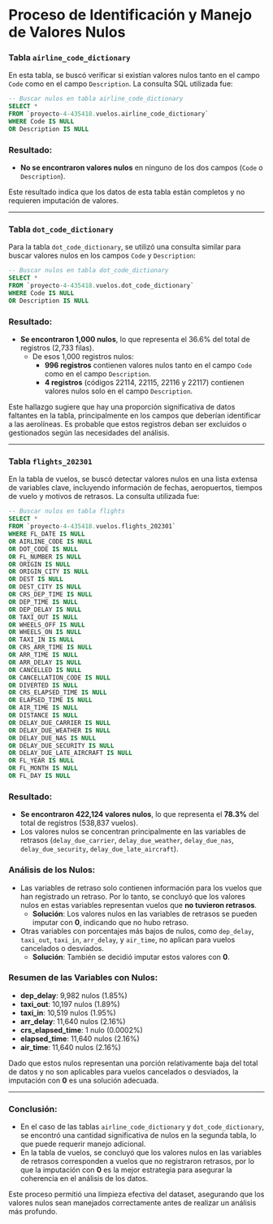# Proceso de Identificación y Manejo de Valores Nulos

### **Tabla `airline_code_dictionary`**

En esta tabla, se buscó verificar si existían valores nulos tanto en el campo `Code` como en el campo `Description`. La consulta SQL utilizada fue:

```sql
-- Buscar nulos en tabla airline_code_dictionary
SELECT *
FROM `proyecto-4-435418.vuelos.airline_code_dictionary`
WHERE Code IS NULL
OR Description IS NULL

```

### Resultado:

- **No se encontraron valores nulos** en ninguno de los dos campos (`Code` o `Description`).

Este resultado indica que los datos de esta tabla están completos y no requieren imputación de valores.

---

### **Tabla `dot_code_dictionary`**

Para la tabla `dot_code_dictionary`, se utilizó una consulta similar para buscar valores nulos en los campos `Code` y `Description`:

```sql
-- Buscar nulos en tabla dot_code_dictionary
SELECT *
FROM `proyecto-4-435418.vuelos.dot_code_dictionary`
WHERE Code IS NULL
OR Description IS NULL

```

### Resultado:

- **Se encontraron 1,000 nulos**, lo que representa el 36.6% del total de registros (2,733 filas).
    - De esos 1,000 registros nulos:
        - **996 registros** contienen valores nulos tanto en el campo `Code` como en el campo `Description`.
        - **4 registros** (códigos 22114, 22115, 22116 y 22117) contienen valores nulos solo en el campo `Description`.

Este hallazgo sugiere que hay una proporción significativa de datos faltantes en la tabla, principalmente en los campos que deberían identificar a las aerolíneas. Es probable que estos registros deban ser excluidos o gestionados según las necesidades del análisis.

---

### **Tabla `flights_202301`**

En la tabla de vuelos, se buscó detectar valores nulos en una lista extensa de variables clave, incluyendo información de fechas, aeropuertos, tiempos de vuelo y motivos de retrasos. La consulta utilizada fue:

```sql
-- Buscar nulos en tabla flights
SELECT *
FROM `proyecto-4-435418.vuelos.flights_202301`
WHERE FL_DATE IS NULL
OR AIRLINE_CODE IS NULL
OR DOT_CODE IS NULL
OR FL_NUMBER IS NULL
OR ORIGIN IS NULL
OR ORIGIN_CITY IS NULL
OR DEST IS NULL
OR DEST_CITY IS NULL
OR CRS_DEP_TIME IS NULL
OR DEP_TIME IS NULL
OR DEP_DELAY IS NULL
OR TAXI_OUT IS NULL
OR WHEELS_OFF IS NULL
OR WHEELS_ON IS NULL
OR TAXI_IN IS NULL
OR CRS_ARR_TIME IS NULL
OR ARR_TIME IS NULL
OR ARR_DELAY IS NULL
OR CANCELLED IS NULL
OR CANCELLATION_CODE IS NULL
OR DIVERTED IS NULL
OR CRS_ELAPSED_TIME IS NULL
OR ELAPSED_TIME IS NULL
OR AIR_TIME IS NULL
OR DISTANCE IS NULL
OR DELAY_DUE_CARRIER IS NULL
OR DELAY_DUE_WEATHER IS NULL
OR DELAY_DUE_NAS IS NULL
OR DELAY_DUE_SECURITY IS NULL
OR DELAY_DUE_LATE_AIRCRAFT IS NULL
OR FL_YEAR IS NULL
OR FL_MONTH IS NULL
OR FL_DAY IS NULL

```

### Resultado:

- **Se encontraron 422,124 valores nulos**, lo que representa el **78.3%** del total de registros (538,837 vuelos).
- Los valores nulos se concentran principalmente en las variables de retrasos (`delay_due_carrier`, `delay_due_weather`, `delay_due_nas`, `delay_due_security`, `delay_due_late_aircraft`).

### Análisis de los Nulos:

- Las variables de retraso solo contienen información para los vuelos que han registrado un retraso. Por lo tanto, se concluyó que los valores nulos en estas variables representan vuelos que **no tuvieron retrasos**.
    - **Solución**: Los valores nulos en las variables de retrasos se pueden imputar con **0**, indicando que no hubo retraso.
- Otras variables con porcentajes más bajos de nulos, como `dep_delay`, `taxi_out`, `taxi_in`, `arr_delay`, y `air_time`, no aplican para vuelos cancelados o desviados.
    - **Solución**: También se decidió imputar estos valores con **0**.

### Resumen de las Variables con Nulos:

- **dep_delay**: 9,982 nulos (1.85%)
- **taxi_out**: 10,197 nulos (1.89%)
- **taxi_in**: 10,519 nulos (1.95%)
- **arr_delay**: 11,640 nulos (2.16%)
- **crs_elapsed_time**: 1 nulo (0.0002%)
- **elapsed_time**: 11,640 nulos (2.16%)
- **air_time**: 11,640 nulos (2.16%)

Dado que estos nulos representan una porción relativamente baja del total de datos y no son aplicables para vuelos cancelados o desviados, la imputación con **0** es una solución adecuada.

---

### Conclusión:

- En el caso de las tablas `airline_code_dictionary` y `dot_code_dictionary`, se encontró una cantidad significativa de nulos en la segunda tabla, lo que puede requerir manejo adicional.
- En la tabla de vuelos, se concluyó que los valores nulos en las variables de retrasos corresponden a vuelos que no registraron retrasos, por lo que la imputación con **0** es la mejor estrategia para asegurar la coherencia en el análisis de los datos.

Este proceso permitió una limpieza efectiva del dataset, asegurando que los valores nulos sean manejados correctamente antes de realizar un análisis más profundo.
